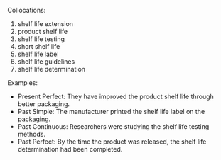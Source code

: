 Collocations:

1. shelf life extension
2. product shelf life
3. shelf life testing
4. short shelf life
5. shelf life label
6. shelf life guidelines
7. shelf life determination

Examples:

- Present Perfect: They have improved the product shelf life through better packaging.
- Past Simple: The manufacturer printed the shelf life label on the packaging.
- Past Continuous: Researchers were studying the shelf life testing methods.
- Past Perfect: By the time the product was released, the shelf life determination had been completed.